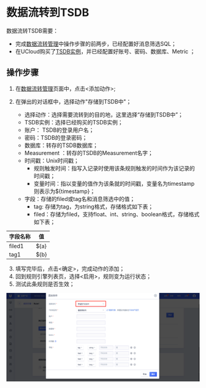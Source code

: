 # 数据流转到TSDB
数据流转TSDB需要：
- 完成[数据流转管理](data_forwarding)中操作步骤的前两步，已经配置好消息筛选SQL；
- 在UCloud购买了[TSDB实例](https://console.ucloud.cn/utsdb/utsdb)，并已经配置好账号、密码、数据库、Metric ；

## 操作步骤
1. 在[数据流转管理](data_forwarding)页面中，点击<添加动作>;
2. 在弹出的对话框中，选择动作"存储到TSDB中"；

   - 选择动作：选择需要流转到的目的地，这里选择“存储到TSDB中”；
   - TSDB实例：选择已经购买的TSDB实例；
   - 账户： TSDB的登录用户名；
   - 密码：TSDB的登录密码；
   - 数据库：转存的TSDB数据库；
   - Measurement ：转存的TSDB的Measurement名字；
   - 时间戳：Unix时间戳；
	 - 规则触发时间：指写入记录时使用该条规则触发的时间作为该记录的时间戳；
	 - 变量时间：指以变量的值作为该条就的时间戳，变量名为timestamp则表示为${timestamp}；
   - 字段：存储的filed或tag名和消息筛选中的值；
     - tag: 存储为tag，为string格式，存储格式如下表；
	 - filed：存储为filed，支持float、int、string、boolean格式，存储格式如下表；
   
|字段名称|值|
|---|---|
|filed1|${a}|
|tag1|${b}|
   
3. 填写完毕后，点击<确定>，完成动作的添加；
4. 回到规则引擎列表页，选择<启用>，规则变为运行状态；
5. 测试此条规则是否生效；

![转发到TSDB](../../images/转发到TSDB-3502315.png)



